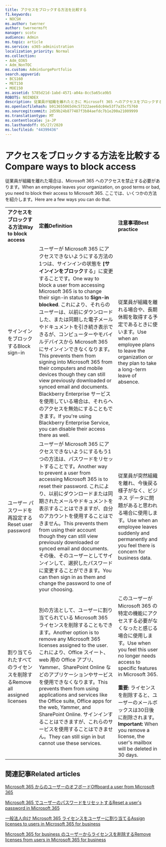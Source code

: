 ```yaml
---
title: アクセスをブロックする方法を比較する
f1.keywords:
- NOCSH
ms.author: twerner
author: twernermsft
manager: scotv
audience: Admin
ms.topic: article
ms.service: o365-administration
localization_priority: Normal
ms.collection:
- Adm_O365
- Adm_NonTOC
ms.custom: AdminSurgePortfolio
search.appverid:
- BCS160
- MET150
- MOE150
ms.assetid: 5785d21d-1abd-4571-a04a-8cc5a65ca9b5
ROBOTS: NOINDEX
description: 従業員が組織を離れたときに Microsoft 365 へのアクセスをブロックする方法について説明します。
ms.openlocfilehash: b913655065d4c57322aee6dc04e53f7a35cf5760
ms.sourcegitcommit: 2d59b24b877487f3b84aefdc7b1e200a21009999
ms.translationtype: MT
ms.contentlocale: ja-JP
ms.lasthandoff: 05/27/2020
ms.locfileid: "44399436"
---
```

# <a name="compare-ways-to-block-access"></a><span data-ttu-id="9c5e0-103">アクセスをブロックする方法を比較する</span><span class="sxs-lookup"><span data-stu-id="9c5e0-103">Compare ways to block access</span></span>

<span data-ttu-id="9c5e0-104">従業員が組織を離れた場合は、Microsoft 365 へのアクセスを禁止する必要があります。</span><span class="sxs-lookup"><span data-stu-id="9c5e0-104">When an employee leaves your organization, on good terms or bad, you need to block their access to Microsoft 365.</span></span> <span data-ttu-id="9c5e0-105">ここでは、いくつかの方法を紹介します。</span><span class="sxs-lookup"><span data-stu-id="9c5e0-105">Here are a few ways you can do that.</span></span>
  
||||
|:-----|:-----|:-----|
|<span data-ttu-id="9c5e0-106">**アクセスをブロックする方法**</span><span class="sxs-lookup"><span data-stu-id="9c5e0-106">**Way to block access**</span></span> <br/> |<span data-ttu-id="9c5e0-107">**定義**</span><span class="sxs-lookup"><span data-stu-id="9c5e0-107">**Definition**</span></span> <br/> |<span data-ttu-id="9c5e0-108">**注意事項**</span><span class="sxs-lookup"><span data-stu-id="9c5e0-108">**Best practice**</span></span> <br/> |
|<span data-ttu-id="9c5e0-109">サインインをブロックする</span><span class="sxs-lookup"><span data-stu-id="9c5e0-109">Block sign-in</span></span>  <br/> |<span data-ttu-id="9c5e0-110">ユーザーが Microsoft 365 にアクセスできないようにする方法の1つは、サインインの状態を **[サインインをブロック**する」に変更することです。</span><span class="sxs-lookup"><span data-stu-id="9c5e0-110">One way to block a user from accessing Microsoft 365 is to change their sign-in status to **Sign-in blocked**.</span></span> <span data-ttu-id="9c5e0-111">これにより、それらのユーザーは、以前にダウンロードした、または同期した電子メールやドキュメントを引き続き表示できるが、コンピューターやモバイルデバイスから Microsoft 365 にサインインできなくなります。</span><span class="sxs-lookup"><span data-stu-id="9c5e0-111">This prevents them from signing into Microsoft 365 from their computers and mobile devices though they can still view previously downloaded or synced email and documents.</span></span> <span data-ttu-id="9c5e0-112">Blackberry Enterprise サービスを使用している場合は、それらへのアクセスを無効にすることもできます。</span><span class="sxs-lookup"><span data-stu-id="9c5e0-112">If you're using Blackberry Enterprise Service, you can disable their access there as well.</span></span>  <br/> |<span data-ttu-id="9c5e0-113">従業員が組織を離れる場合や、長期休暇を取得する予定であるときに使います。</span><span class="sxs-lookup"><span data-stu-id="9c5e0-113">Use when an employee plans to leave the organization or they plan to take a long-term leave of absence.</span></span>  <br/> |
|<span data-ttu-id="9c5e0-114">ユーザー パスワードを再設定する</span><span class="sxs-lookup"><span data-stu-id="9c5e0-114">Reset user password</span></span>  <br/> |<span data-ttu-id="9c5e0-115">ユーザーが Microsoft 365 にアクセスできないようにするもう1つの方法は、パスワードをリセットすることです。</span><span class="sxs-lookup"><span data-stu-id="9c5e0-115">Another way to prevent a user from accessing Microsoft 365 is to reset their password.</span></span> <span data-ttu-id="9c5e0-116">これにより、以前にダウンロードまたは同期されたメールやドキュメントを表示することはできますが、自分のアカウントを使用することはできません。</span><span class="sxs-lookup"><span data-stu-id="9c5e0-116">This prevents them from using their account though they can still view previously downloaded or synced email and documents.</span></span> <span data-ttu-id="9c5e0-117">その後、そのユーザーとしてサインインして、選択したパスワードに変更することができます。</span><span class="sxs-lookup"><span data-stu-id="9c5e0-117">You can then sign in as them and change the password to one of your choosing.</span></span>  <br/> |<span data-ttu-id="9c5e0-118">従業員が突然組織を離れ、今後戻る様子がなく、ビジネス データに問題があると思われる場合に使用します。</span><span class="sxs-lookup"><span data-stu-id="9c5e0-118">Use when an employee leaves suddenly and permanently and you feel there is concern for business data.</span></span>  <br/> |
|<span data-ttu-id="9c5e0-119">割り当てられたすべてのライセンスを削除する</span><span class="sxs-lookup"><span data-stu-id="9c5e0-119">Remove all assigned licenses</span></span>  <br/> |<span data-ttu-id="9c5e0-120">別の方法として、ユーザーに割り当てられている Microsoft 365 ライセンスを削除することもできます。</span><span class="sxs-lookup"><span data-stu-id="9c5e0-120">Another option is to remove any Microsoft 365 licenses assigned to the user.</span></span> <span data-ttu-id="9c5e0-121">これにより、Office スイート、web 用の Office アプリ、Yammer、SharePoint Online などのアプリケーションやサービスを使用できなくなります。</span><span class="sxs-lookup"><span data-stu-id="9c5e0-121">This prevents them from using applications and services like the Office suite, Office apps for the web, Yammer, and SharePoint Online.</span></span> <span data-ttu-id="9c5e0-122">サインインすることはできますが、これらのサービスを使用することはできません。</span><span class="sxs-lookup"><span data-stu-id="9c5e0-122">They can still sign in but cannot use these services.</span></span>  <br/> |<span data-ttu-id="9c5e0-123">このユーザーが Microsoft 365 の特定の機能にアクセスする必要がなくなったと感じる場合に使用します。</span><span class="sxs-lookup"><span data-stu-id="9c5e0-123">Use when you feel this user no longer needs access to specific features in Microsoft 365.</span></span>  <br/> <br> <span data-ttu-id="9c5e0-124">**重要:** ライセンスを削除すると、ユーザーのメールボックスは30日後に削除されます。</span><span class="sxs-lookup"><span data-stu-id="9c5e0-124">**Important:** When you remove a license, the user's mailbox will be deleted in 30 days.</span></span>
   
## <a name="related-articles"></a><span data-ttu-id="9c5e0-125">関連記事</span><span class="sxs-lookup"><span data-stu-id="9c5e0-125">Related articles</span></span>

[<span data-ttu-id="9c5e0-126">Microsoft 365 からのユーザーのオフボード</span><span class="sxs-lookup"><span data-stu-id="9c5e0-126">Offboard a user from Microsoft 365</span></span>](../add-users/remove-former-employee.md)
    
[<span data-ttu-id="9c5e0-127">Microsoft 365 でユーザーのパスワードをリセットする</span><span class="sxs-lookup"><span data-stu-id="9c5e0-127">Reset a user's password in Microsoft 365</span></span>](../add-users/reset-passwords.md)
    
[<span data-ttu-id="9c5e0-128">一般法人向け Microsoft 365 ライセンスをユーザーに割り当てる</span><span class="sxs-lookup"><span data-stu-id="9c5e0-128">Assign licenses to users in Microsoft 365 for business</span></span>](../manage/assign-licenses-to-users.md)
    
[<span data-ttu-id="9c5e0-129">Microsoft 365 for business のユーザーからライセンスを削除する</span><span class="sxs-lookup"><span data-stu-id="9c5e0-129">Remove licenses from users in Microsoft 365 for business</span></span>](../manage/remove-licenses-from-users.md)
    

